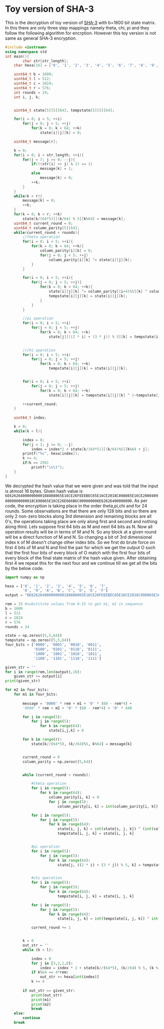 # Toy version of SHA-3
This is the decryption of toy version of [SHA-3](https://hello.iitk.ac.in/sites/default/files/cs641a2021/resources/NIST.FIPS_.202_0.pdf) with b=1600 bit state matrix. In this there are only three step mappings namely theta, chi, pi and they follow the following algorithm for encrption. However this toy version is not same as general SHA-3 encryption.
```cpp
#include <iostream>
using namespace std
int main(){
        char str[str_length];
	char hexa[16] = {'0', '1', '2', '3', '4', '5', '6', '7', '8', '9', 'A', 'B', 'C', 'D', 'E', 'F'};

	uint64_t b = 1600;
	uint64_t l = 512;
	uint64_t c = 1024;
	uint64_t r = 576;
	int rounds = 24;
	int i, j, k;


	uint64_t state[5][5][64], tempstate[5][5][64];

	for(i = 0; i < 5; ++i)
		for(j = 0; j < 5; ++j)
			for(k = 0; k < 64; ++k)
				state[i][j][k] = 0;

	uint64_t message[r];

	k = 0;
	for(i = 0; i < str_length; ++i){
		for(j = 7; j >= 0; --j){
			if(((str[i] >> j) & 1) == 1)
				message[k] = 1;
			else
				message[k] = 0;
			++k;
		}
	}
	while(k < r){
		message[k] = 0;
		++k;
	}
	for(k = 0; k < r; ++k)
		state[k/(64*5)][(k/64) % 5][k%64] = message[k];
	uint64_t current_round = 0;
	uint64_t column_parity[5][64];
	while(current_round < rounds){
		//theta operation
		for(i = 0; i < 5; ++i){
			for(k = 0; k < 64; ++k){
				column_parity[i][k] = 0;
				for(j = 0; j < 5; ++j)
					column_parity[i][k] ^= state[i][j][k];
			}
		}

		for(i = 0; i < 5; ++i){
			for(j = 0; j < 5; ++j){
				for(k = 0; k < 64; ++k){
					state[i][j][k] ^= column_parity[(i+4)%5][k] ^ column_parity[(i+1)%5][k];
					tempstate[i][j][k] = state[i][j][k];
				}
			}
		}

		//pi operation
		for(i = 0; i < 5; ++i)
			for(j = 0; j < 5; ++j)
				for(k = 0; k < 64; ++k)
					state[j][((2 * i) + (3 * j)) % 5][k] = tempstate[i][j][k];
		

		//chi operation
		for(i = 0; i < 5; ++i)
			for(j = 0; j < 5; ++j)
				for(k = 0; k < 64; ++k)
					tempstate[i][j][k] = state[i][j][k];


		for(i = 0; i < 5; ++i)
			for(j = 0; j < 5; ++j)
				for(k = 0; k < 64; ++k)
					state[i][j][k] = tempstate[i][j][k] ^ (~tempstate[i][(j+1)%5][k] & tempstate[i][(j+2)%5][k]);

		++current_round;
	}
	
	uint64_t index;

	k = 0;
	while(k < l){

		index = 0;
		for(j = 3; j >= 0; --j)
			index = index*2 + state[k/(64*5)][(k/64)%5][k%64 + j];
		printf("%c", hexa[index]);
		k += 4;
		if(k == 256)
			printf("\n\t");
	}
}
  ```
We decrypted the hash value that we were given and was told that the input is atmost 16 bytes.
Given hash value is ```6E626264000000000188808065E16CE26FEEEBEC65E16CE2018C898865E16CE20004090800000000018C898865E16CE26E666B6C000000006E62626400000000```.
As per code, the encryption is taking place in the order theta,pi,chi and for 24 rounds. 
Some observations are that there are only 128 bits and so there are only 2 non-zero blocks along 3rd dimension and remaining blocks are all 0's, the operations taking place are only along first and second and nothing along third.
Lets suppose first 64 bits as M and next 64 bits as N.
Now all operation results will be in terms of M and N. So any block at a given round will be a direct function of M and N. So changing a bit of 3rd dimensional index k of M doesn't change other index bits.
So we first do brute force on first 4 bits of M and N and find the pair for which we get the output O such that the first four bits of every block of O match with the first four bits of every block of the final state matrix of the hash value given. After obtaining first 4 we repeat this for the next four and we continue till we get all the bits by the below code.
```python
import numpy as np

hexa = ['0', '1', '2', '3', '4', '5', '6', '7', 
        '8', '9', 'A', 'B', 'C', 'D', 'E', 'F']
output = "6E626264000000000188808065E16CE26FEEEBEC65E16CE2018C898865E16CE20004090800000000018C898865E16CE26E666B6C000000006E62626400000000"

rem = 15 #substitute values from 0-15 to get m1, m2 in sequence
b = 1600
l = 512
c = 1024
r = 576
rounds = 24

state = np.zeros((5,5,64))
tempstate = np.zeros((5,5,64))
four_bits = ['0000', '0001', '0010', '0011',
             '0100', '0101', '0110', '0111',
             '1000', '1001', '1010', '1011',
             '1100', '1101', '1110', '1111']

given_str = ''
for i in range(rem,len(output),16):
    given_str += output[i]
print(given_str)

for m2 in four_bits:
    for m1 in four_bits:
        
        message = '0000' * rem + m1 + '0' * (60 - rem*4) + 
        '0000' * rem + m2 + '0' * (60 - rem*4) + '0' * 448

        for i in range(5):
            for j in range(5):
                for k in range(64):
                    state[i,j,k] = 0

        for k in range(r):
            state[k//(64*5), (k//64)%5, k%64] = message[k]


        current_round = 0
        column_parity = np.zeros((5,64))


        while (current_round < rounds):

            #theta operation
            for i in range(5):
                for k in range(64):
                    column_parity[i, k] = 0
                    for j in range(5):
                        column_parity[i, k] = int(column_parity[i, k]) ^ int(state[i, j, k])

            for i in range(5):
                for j in range(5):
                    for k in range(64):
                        state[i, j, k] = int(state[i, j, k]) ^ (int(column_parity[(i+4)%5, k]) ^ int(column_parity[(i+1)%5, k]))
                        tempstate[i, j, k] = state[i, j, k]


            #pi operation
            for i in range(5):
                for j in range(5):
                    for k in range(64):
                        state[j, ((2 * i) + (3 * j)) % 5, k] = tempstate[i, j, k]


            #chi operation
            for i in range(5):
                for j in range(5):
                    for k in range(64):
                        tempstate[i, j, k] = state[i, j, k]

            for i in range(5):
                for j in range(5):
                    for k in range(64):
                        state[i, j, k] = int(tempstate[i, j, k]) ^ int(~int(tempstate[i, (j+1)%5, k]) & int(tempstate[i, (j+2)%5, k]))

            current_round += 1


        k = 0
        out_str = ''
        while (k < l):

            index = 0
            for j in [3,2,1,0]:
                index = index * 2 + state[k//(64*5), (k//64) % 5, (k % 64 + j)]
            if k%64 == 4*rem:
                out_str += hexa[int(index)]
            k += 4
        
        if out_str == given_str:
            print(out_str)
            print(m1)
            print(m2)
            break
    else:
        continue
    break
```
